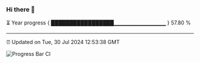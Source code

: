 ### Hi there 👋

⏳ Year progress { █████████████████▁▁▁▁▁▁▁▁▁▁▁▁▁ } 57.80 %

---

⏰ Updated on Tue, 30 Jul 2024 12:53:38 GMT

![Progress Bar CI](https://github.com/IshwaranRudhara/GIT-ACTION/workflows/Progress%20Bar%20CI/badge.svg)
